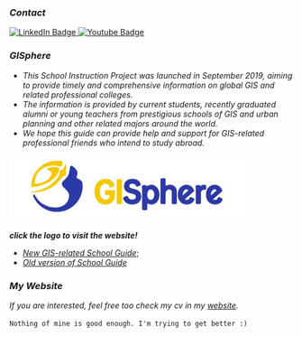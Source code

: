 ### *Contact*
<a href="https://www.linkedin.com/in/pengyu-chen-a07973181/">
  <img src="https://img.shields.io/badge/LinkedIn-blue?style=for-the-badge&logo=linkedin&logoColor=yellow" alt="LinkedIn Badge"/>
</a>
<a href="andyphilharmonic@gmail.com">
  <img src="https://img.shields.io/badge/Gmail-yellow?style=for-the-badge&logo=gmail&logoColor=blue" alt="Youtube Badge"/>
</a>

### *GISphere*

- *This School Instruction Project was launched in September 2019, aiming to provide timely and comprehensive information on global GIS and related professional colleges.*
- *The information is provided by current students, recently graduated alumni or young teachers from prestigious schools of GIS and urban planning and other related majors around the world.*
- *We hope this guide can provide help and support for GIS-related professional friends who intend to study abroad.*

<a href="https://gisphere.info/">
  <div align="left">
  <img src=gisinfo.png alt="drawing" width="423">
</a><br>

***click the logo to visit the website!***

- *[New GIS-related School Guide](https://gisphere.info/school)*;  <br> 
- *[Old version of School Guide](https://gis-info.github.io/)*

### *My Website*
  *If you are interested, feel free too check my cv in my [website](https://pengyu-gis.github.io/about.html).*   
  
`Nothing of mine is good enough. I'm trying to get better :)`
